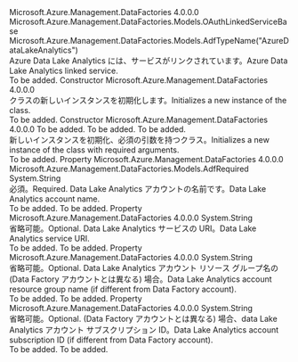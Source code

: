 <Type Name="AzureDataLakeAnalyticsLinkedService" FullName="Microsoft.Azure.Management.DataFactories.Models.AzureDataLakeAnalyticsLinkedService">
  <TypeSignature Language="C#" Value="public class AzureDataLakeAnalyticsLinkedService : Microsoft.Azure.Management.DataFactories.Models.OAuthLinkedServiceBase" />
  <TypeSignature Language="ILAsm" Value=".class public auto ansi beforefieldinit AzureDataLakeAnalyticsLinkedService extends Microsoft.Azure.Management.DataFactories.Models.OAuthLinkedServiceBase" />
  <TypeSignature Language="DocId" Value="T:Microsoft.Azure.Management.DataFactories.Models.AzureDataLakeAnalyticsLinkedService" />
  <TypeSignature Language="VB.NET" Value="Public Class AzureDataLakeAnalyticsLinkedService&#xA;Inherits OAuthLinkedServiceBase" />
  <TypeSignature Language="F#" Value="type AzureDataLakeAnalyticsLinkedService = class&#xA;    inherit OAuthLinkedServiceBase" />
  <AssemblyInfo>
    <AssemblyName>Microsoft.Azure.Management.DataFactories</AssemblyName>
    <AssemblyVersion>4.0.0.0</AssemblyVersion>
  </AssemblyInfo>
  <Base>
    <BaseTypeName>Microsoft.Azure.Management.DataFactories.Models.OAuthLinkedServiceBase</BaseTypeName>
  </Base>
  <Interfaces />
  <Attributes>
    <Attribute>
      <AttributeName>Microsoft.Azure.Management.DataFactories.Models.AdfTypeName("AzureDataLakeAnalytics")</AttributeName>
    </Attribute>
  </Attributes>
  <Docs>
    <summary>
            <span data-ttu-id="4a621-101">Azure Data Lake Analytics には、サービスがリンクされています。</span><span class="sxs-lookup"><span data-stu-id="4a621-101">Azure Data Lake Analytics linked service.</span></span>
            </summary>
    <remarks>To be added.</remarks>
  </Docs>
  <Members>
    <Member MemberName=".ctor">
      <MemberSignature Language="C#" Value="public AzureDataLakeAnalyticsLinkedService ();" />
      <MemberSignature Language="ILAsm" Value=".method public hidebysig specialname rtspecialname instance void .ctor() cil managed" />
      <MemberSignature Language="DocId" Value="M:Microsoft.Azure.Management.DataFactories.Models.AzureDataLakeAnalyticsLinkedService.#ctor" />
      <MemberSignature Language="VB.NET" Value="Public Sub New ()" />
      <MemberType>Constructor</MemberType>
      <AssemblyInfo>
        <AssemblyName>Microsoft.Azure.Management.DataFactories</AssemblyName>
        <AssemblyVersion>4.0.0.0</AssemblyVersion>
      </AssemblyInfo>
      <Parameters />
      <Docs>
        <summary>
            <span data-ttu-id="4a621-102"><see cref="T:Microsoft.Azure.Management.DataFactories.Models.AzureDataLakeAnalyticsLinkedService" /> クラスの新しいインスタンスを初期化します。</span><span class="sxs-lookup"><span data-stu-id="4a621-102">Initializes a new instance of the <see cref="T:Microsoft.Azure.Management.DataFactories.Models.AzureDataLakeAnalyticsLinkedService" /> class.</span></span>
            </summary>
        <remarks>To be added.</remarks>
      </Docs>
    </Member>
    <Member MemberName=".ctor">
      <MemberSignature Language="C#" Value="public AzureDataLakeAnalyticsLinkedService (string authorization, string sessionId, string accountName);" />
      <MemberSignature Language="ILAsm" Value=".method public hidebysig specialname rtspecialname instance void .ctor(string authorization, string sessionId, string accountName) cil managed" />
      <MemberSignature Language="DocId" Value="M:Microsoft.Azure.Management.DataFactories.Models.AzureDataLakeAnalyticsLinkedService.#ctor(System.String,System.String,System.String)" />
      <MemberSignature Language="VB.NET" Value="Public Sub New (authorization As String, sessionId As String, accountName As String)" />
      <MemberSignature Language="F#" Value="new Microsoft.Azure.Management.DataFactories.Models.AzureDataLakeAnalyticsLinkedService : string * string * string -&gt; Microsoft.Azure.Management.DataFactories.Models.AzureDataLakeAnalyticsLinkedService" Usage="new Microsoft.Azure.Management.DataFactories.Models.AzureDataLakeAnalyticsLinkedService (authorization, sessionId, accountName)" />
      <MemberType>Constructor</MemberType>
      <AssemblyInfo>
        <AssemblyName>Microsoft.Azure.Management.DataFactories</AssemblyName>
        <AssemblyVersion>4.0.0.0</AssemblyVersion>
      </AssemblyInfo>
      <Parameters>
        <Parameter Name="authorization" Type="System.String" />
        <Parameter Name="sessionId" Type="System.String" />
        <Parameter Name="accountName" Type="System.String" />
      </Parameters>
      <Docs>
        <param name="authorization">To be added.</param>
        <param name="sessionId">To be added.</param>
        <param name="accountName">To be added.</param>
        <summary>
            <span data-ttu-id="4a621-103">新しいインスタンスを初期化、<see cref="T:Microsoft.Azure.Management.DataFactories.Models.AzureDataLakeAnalyticsLinkedService" />必須の引数を持つクラス。</span><span class="sxs-lookup"><span data-stu-id="4a621-103">Initializes a new instance of the <see cref="T:Microsoft.Azure.Management.DataFactories.Models.AzureDataLakeAnalyticsLinkedService" /> class with required arguments.</span></span>
            </summary>
        <remarks>To be added.</remarks>
      </Docs>
    </Member>
    <Member MemberName="AccountName">
      <MemberSignature Language="C#" Value="public string AccountName { get; set; }" />
      <MemberSignature Language="ILAsm" Value=".property instance string AccountName" />
      <MemberSignature Language="DocId" Value="P:Microsoft.Azure.Management.DataFactories.Models.AzureDataLakeAnalyticsLinkedService.AccountName" />
      <MemberSignature Language="VB.NET" Value="Public Property AccountName As String" />
      <MemberSignature Language="F#" Value="member this.AccountName : string with get, set" Usage="Microsoft.Azure.Management.DataFactories.Models.AzureDataLakeAnalyticsLinkedService.AccountName" />
      <MemberType>Property</MemberType>
      <AssemblyInfo>
        <AssemblyName>Microsoft.Azure.Management.DataFactories</AssemblyName>
        <AssemblyVersion>4.0.0.0</AssemblyVersion>
      </AssemblyInfo>
      <Attributes>
        <Attribute>
          <AttributeName>Microsoft.Azure.Management.DataFactories.Models.AdfRequired</AttributeName>
        </Attribute>
      </Attributes>
      <ReturnValue>
        <ReturnType>System.String</ReturnType>
      </ReturnValue>
      <Docs>
        <summary>
            <span data-ttu-id="4a621-104">必須。</span><span class="sxs-lookup"><span data-stu-id="4a621-104">Required.</span></span> <span data-ttu-id="4a621-105">Data Lake Analytics アカウントの名前です。</span><span class="sxs-lookup"><span data-stu-id="4a621-105">Data Lake Analytics account name.</span></span>
            </summary>
        <value>To be added.</value>
        <remarks>To be added.</remarks>
      </Docs>
    </Member>
    <Member MemberName="DataLakeAnalyticsUri">
      <MemberSignature Language="C#" Value="public string DataLakeAnalyticsUri { get; set; }" />
      <MemberSignature Language="ILAsm" Value=".property instance string DataLakeAnalyticsUri" />
      <MemberSignature Language="DocId" Value="P:Microsoft.Azure.Management.DataFactories.Models.AzureDataLakeAnalyticsLinkedService.DataLakeAnalyticsUri" />
      <MemberSignature Language="VB.NET" Value="Public Property DataLakeAnalyticsUri As String" />
      <MemberSignature Language="F#" Value="member this.DataLakeAnalyticsUri : string with get, set" Usage="Microsoft.Azure.Management.DataFactories.Models.AzureDataLakeAnalyticsLinkedService.DataLakeAnalyticsUri" />
      <MemberType>Property</MemberType>
      <AssemblyInfo>
        <AssemblyName>Microsoft.Azure.Management.DataFactories</AssemblyName>
        <AssemblyVersion>4.0.0.0</AssemblyVersion>
      </AssemblyInfo>
      <ReturnValue>
        <ReturnType>System.String</ReturnType>
      </ReturnValue>
      <Docs>
        <summary>
            <span data-ttu-id="4a621-106">省略可能。</span><span class="sxs-lookup"><span data-stu-id="4a621-106">Optional.</span></span> <span data-ttu-id="4a621-107">Data Lake Analytics サービスの URI。</span><span class="sxs-lookup"><span data-stu-id="4a621-107">Data Lake Analytics service URI.</span></span>
            </summary>
        <value>To be added.</value>
        <remarks>To be added.</remarks>
      </Docs>
    </Member>
    <Member MemberName="ResourceGroupName">
      <MemberSignature Language="C#" Value="public string ResourceGroupName { get; set; }" />
      <MemberSignature Language="ILAsm" Value=".property instance string ResourceGroupName" />
      <MemberSignature Language="DocId" Value="P:Microsoft.Azure.Management.DataFactories.Models.AzureDataLakeAnalyticsLinkedService.ResourceGroupName" />
      <MemberSignature Language="VB.NET" Value="Public Property ResourceGroupName As String" />
      <MemberSignature Language="F#" Value="member this.ResourceGroupName : string with get, set" Usage="Microsoft.Azure.Management.DataFactories.Models.AzureDataLakeAnalyticsLinkedService.ResourceGroupName" />
      <MemberType>Property</MemberType>
      <AssemblyInfo>
        <AssemblyName>Microsoft.Azure.Management.DataFactories</AssemblyName>
        <AssemblyVersion>4.0.0.0</AssemblyVersion>
      </AssemblyInfo>
      <ReturnValue>
        <ReturnType>System.String</ReturnType>
      </ReturnValue>
      <Docs>
        <summary>
            <span data-ttu-id="4a621-108">省略可能。</span><span class="sxs-lookup"><span data-stu-id="4a621-108">Optional.</span></span> <span data-ttu-id="4a621-109">Data Lake Analytics アカウント リソース グループ名の (Data Factory アカウントとは異なる) 場合。</span><span class="sxs-lookup"><span data-stu-id="4a621-109">Data Lake Analytics account resource group name (if different from Data Factory account).</span></span>
            </summary>
        <value>To be added.</value>
        <remarks>To be added.</remarks>
      </Docs>
    </Member>
    <Member MemberName="SubscriptionId">
      <MemberSignature Language="C#" Value="public string SubscriptionId { get; set; }" />
      <MemberSignature Language="ILAsm" Value=".property instance string SubscriptionId" />
      <MemberSignature Language="DocId" Value="P:Microsoft.Azure.Management.DataFactories.Models.AzureDataLakeAnalyticsLinkedService.SubscriptionId" />
      <MemberSignature Language="VB.NET" Value="Public Property SubscriptionId As String" />
      <MemberSignature Language="F#" Value="member this.SubscriptionId : string with get, set" Usage="Microsoft.Azure.Management.DataFactories.Models.AzureDataLakeAnalyticsLinkedService.SubscriptionId" />
      <MemberType>Property</MemberType>
      <AssemblyInfo>
        <AssemblyName>Microsoft.Azure.Management.DataFactories</AssemblyName>
        <AssemblyVersion>4.0.0.0</AssemblyVersion>
      </AssemblyInfo>
      <ReturnValue>
        <ReturnType>System.String</ReturnType>
      </ReturnValue>
      <Docs>
        <summary>
            <span data-ttu-id="4a621-110">省略可能。</span><span class="sxs-lookup"><span data-stu-id="4a621-110">Optional.</span></span> <span data-ttu-id="4a621-111">(Data Factory アカウントとは異なる) 場合、data Lake Analytics アカウント サブスクリプション ID。</span><span class="sxs-lookup"><span data-stu-id="4a621-111">Data Lake Analytics account subscription ID (if different from Data Factory account).</span></span>
            </summary>
        <value>To be added.</value>
        <remarks>To be added.</remarks>
      </Docs>
    </Member>
  </Members>
</Type>